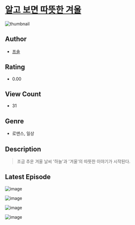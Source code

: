 # [알고 보면 따뜻한 겨울](https://comic.naver.com/challenge/list?titleId=810576)
![thumbnail](https://image-comic.pstatic.net/user_contents_data/challenge_comic/2023/05/23/upload_7219326493375214135_480x623.jpeg)

## Author
- [프솔](https://comic.naver.com/artistTitle?id=366976)

## Rating
- 0.00

## View Count
- 31

## Genre
- 로맨스, 일상

## Description
> 조금 추운 겨울 날씨 '하늘'과 '겨울'의 따뜻한 이야기가 시작된다.


## Latest Episode
![image](https://image-comic.pstatic.net/user_contents_data/challenge_comic/2023/05/24/366976/upload_3630240177818002278.jpeg)

![image](https://image-comic.pstatic.net/user_contents_data/challenge_comic/2023/05/24/366976/upload_3559077569770174776.jpeg)

![image](https://image-comic.pstatic.net/user_contents_data/challenge_comic/2023/05/24/366976/upload_7148957779228964707.jpeg)

![image](https://image-comic.pstatic.net/user_contents_data/challenge_comic/2023/05/24/366976/upload_3703429156302054200.jpeg)
